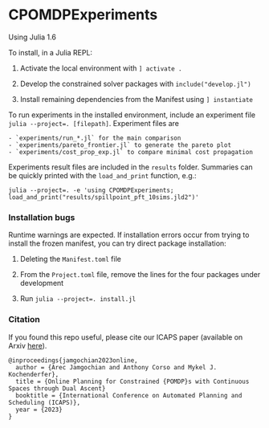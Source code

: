 # CPOMDPExperiments

Using Julia 1.6

To install, in a Julia REPL:

1. Activate the local environment with `] activate .` 

2. Develop the constrained solver packages with `include("develop.jl")`

3. Install remaining dependencies from the Manifest using `] instantiate`

To run experiments in the installed environment, include an experiment file `julia --project=. [filepath]`. Experiment files are

    - `experiments/run_*.jl` for the main comparison
    - `experiments/pareto_frontier.jl` to generate the pareto plot
    - `experiments/cost_prop_exp.jl` to compare minimal cost propagation

Experiments result files are included in the `results` folder. Summaries can be quickly printed with the `load_and_print` function, e.g.:

```
julia --project=. -e 'using CPOMDPExperiments; load_and_print("results/spillpoint_pft_10sims.jld2")'
```

### Installation bugs

Runtime warnings are expected. If installation errors occur from trying to install the frozen manifest, you can try direct package installation:

1. Deleting the `Manifest.toml` file

2. From the `Project.toml` file, remove the lines for the four packages under development

3. Run `julia --project=. install.jl`

### Citation

If you found this repo useful, please cite our ICAPS paper (available on Arxiv [here](https://arxiv.org/abs/2212.12154)).

```
@inproceedings{jamgochian2023online,
  author = {Arec Jamgochian and Anthony Corso and Mykel J. Kochenderfer},
  title = {Online Planning for Constrained {POMDP}s with Continuous Spaces through Dual Ascent}
  booktitle = {International Conference on Automated Planning and Scheduling (ICAPS)},
  year = {2023}
}
```
